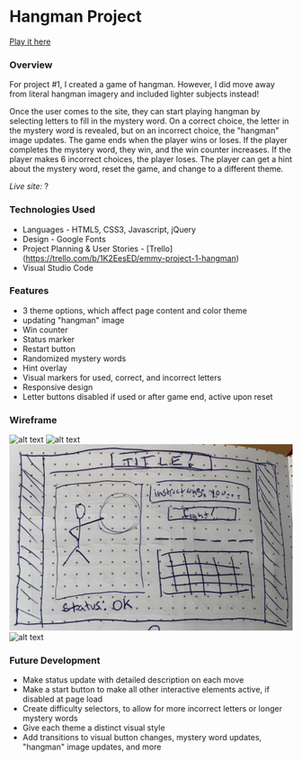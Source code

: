 # Hangman Project

[Play it here](https://lucid-fermi-271bb8.netlify.com/)

### Overview

For project #1, I created a game of hangman. However, I did move away from literal hangman imagery and included lighter subjects instead!

Once the user comes to the site, they can start playing hangman by selecting letters to fill in the mystery word. On a correct choice, the letter in the mystery word is revealed, but on an incorrect choice, the "hangman" image updates. The game ends when the player wins or loses. If the player completes the mystery word, they win, and the win counter increases. If the player makes 6 incorrect choices, the player loses. The player can get a hint about the mystery word, reset the game, and change to a different theme.

_Live site:_ ?

### Technologies Used
- Languages - HTML5, CSS3, Javascript, jQuery
- Design - Google Fonts
- Project Planning & User Stories - [Trello] (https://trello.com/b/1K2EesED/emmy-project-1-hangman)
- Visual Studio Code

### Features
- 3 theme options, which affect page content and color theme
- updating "hangman" image
- Win counter
- Status marker
- Restart button
- Randomized mystery words
- Hint overlay
- Visual markers for used, correct, and incorrect letters
- Responsive design
- Letter buttons disabled if used or after game end, active upon reset

### Wireframe

![alt text](wireframes/wireframe-1.png "MVP Wireframe")
![alt text](wireframes/wireframe-2.png "Wireframe 2")
![alt text](wireframes/wireframe-3.png "Wireframe 3")
![alt text](wireframes/wireframe-4.png "Wireframe 4")

### Future Development
- Make status update with detailed description on each move
- Make a start button to make all other interactive elements active, if disabled at page load
- Create difficulty selectors, to allow for more incorrect letters or longer mystery words
- Give each theme a distinct visual style
- Add transitions to visual button changes, mystery word updates, "hangman" image updates, and more